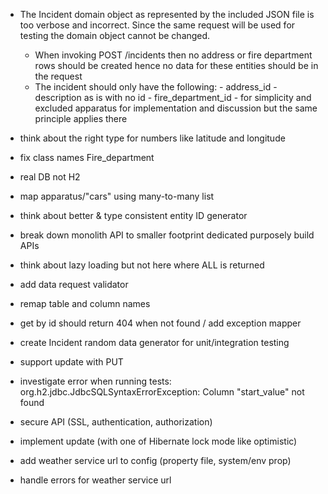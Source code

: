 - The Incident domain object as represented by the included JSON file is too verbose and incorrect.
Since the same request will be used for testing the domain object cannot be changed.
    - When invoking POST /incidents then no address or fire department rows should be created
    hence no data for these entities should be in the request 
    - The incident should only have the following:
          - address_id
          - description as is with no id
          - fire_department_id
          - for simplicity and excluded apparatus for implementation and discussion
          but the same principle applies there


- think about the right type for numbers like latitude and longitude
- fix class names Fire_department
- real DB not H2
- map apparatus/"cars" using many-to-many list
- think about better & type consistent entity ID generator
- break down monolith API to smaller footprint dedicated purposely build APIs
- think about lazy loading but not here where ALL is returned
- add data request validator
- remap table and column names
- get by id should return 404 when not found / add exception mapper
- create Incident random data generator for unit/integration testing
- support update with PUT
- investigate error when running tests: org.h2.jdbc.JdbcSQLSyntaxErrorException: Column "start_value" not found
- secure API (SSL, authentication, authorization)
- implement  update (with one of Hibernate lock mode like optimistic)
- add weather service url to config (property file, system/env prop)
- handle errors for weather service url 